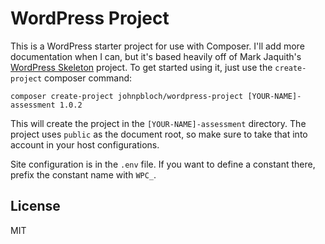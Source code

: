 # WordPress Project

This is a WordPress starter project for use with Composer. I'll add more documentation when I can, but it's based heavily off of Mark Jaquith's [WordPress Skeleton](https://github.com/markjaquith/WordPress-Skeleton) project. To get started using it, just use the `create-project` composer command:

```
composer create-project johnpbloch/wordpress-project [YOUR-NAME]-assessment 1.0.2
```

This will create the project in the `[YOUR-NAME]-assessment` directory. The project uses `public` as the document root, so make sure to take that into account in your host configurations.

Site configuration is in the `.env` file. If you want to define a constant there, prefix the constant name with `WPC_`.

## License

MIT
